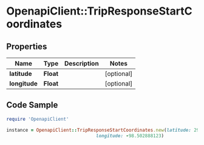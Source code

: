 # OpenapiClient::TripResponseStartCoordinates

## Properties
Name | Type | Description | Notes
------------ | ------------- | ------------- | -------------
**latitude** | **Float** |  | [optional] 
**longitude** | **Float** |  | [optional] 

## Code Sample

```ruby
require 'OpenapiClient'

instance = OpenapiClient::TripResponseStartCoordinates.new(latitude: 29.443702345,
                                 longitude: -98.502888123)
```


